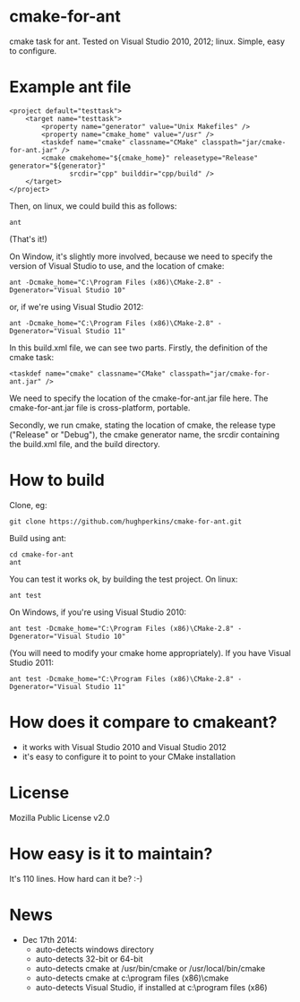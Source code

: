 cmake-for-ant
=============

cmake task for ant.  Tested on Visual Studio 2010, 2012; linux.  Simple, easy to configure.

Example ant file
================

    <project default="testtask">
        <target name="testtask">
            <property name="generator" value="Unix Makefiles" />
            <property name="cmake_home" value="/usr" />
            <taskdef name="cmake" classname="CMake" classpath="jar/cmake-for-ant.jar" />
            <cmake cmakehome="${cmake_home}" releasetype="Release" generator="${generator}" 
                   srcdir="cpp" builddir="cpp/build" />
        </target>
    </project>

Then, on linux, we could build this as follows:

    ant

(That's it!)

On Window, it's slightly more involved, because we need to specify the version of Visual Studio to use, and the location of cmake:

    ant -Dcmake_home="C:\Program Files (x86)\CMake-2.8" -Dgenerator="Visual Studio 10"

or, if we're using Visual Studio 2012:

    ant -Dcmake_home="C:\Program Files (x86)\CMake-2.8" -Dgenerator="Visual Studio 11"

In this build.xml file, we can see two parts.  Firstly, the definition of the cmake task:

    <taskdef name="cmake" classname="CMake" classpath="jar/cmake-for-ant.jar" />

We need to specify the location of the cmake-for-ant.jar file here.  The cmake-for-ant.jar file is cross-platform, portable.

Secondly, we run cmake, stating the location of cmake, the release type ("Release" or "Debug"), the cmake generator name, the srcdir containing the build.xml file, and the build directory.

How to build
============

Clone, eg:

    git clone https://github.com/hughperkins/cmake-for-ant.git

Build using ant:

    cd cmake-for-ant
    ant

You can test it works ok, by building the test project.  On linux:

    ant test 

On Windows, if you're using Visual Studio 2010:

    ant test -Dcmake_home="C:\Program Files (x86)\CMake-2.8" -Dgenerator="Visual Studio 10"

(You will need to modify your cmake home appropriately).  If you have Visual Studio 2011:

    ant test -Dcmake_home="C:\Program Files (x86)\CMake-2.8" -Dgenerator="Visual Studio 11"

How does it compare to cmakeant?
================================

 * it works with Visual Studio 2010 and Visual Studio 2012
 * it's easy to configure it to point to your CMake installation

License
=======

Mozilla Public License v2.0

How easy is it to maintain?
===========================

It's 110 lines.  How hard can it be? :-)

News
====

- Dec 17th 2014:
  - auto-detects windows directory
  - auto-detects 32-bit or 64-bit
  - auto-detects cmake at /usr/bin/cmake or /usr/local/bin/cmake
  - auto-detects cmake at c:\program files (x86)\cmake
  - auto-detects Visual Studio, if installed at c:\program files (x86)


